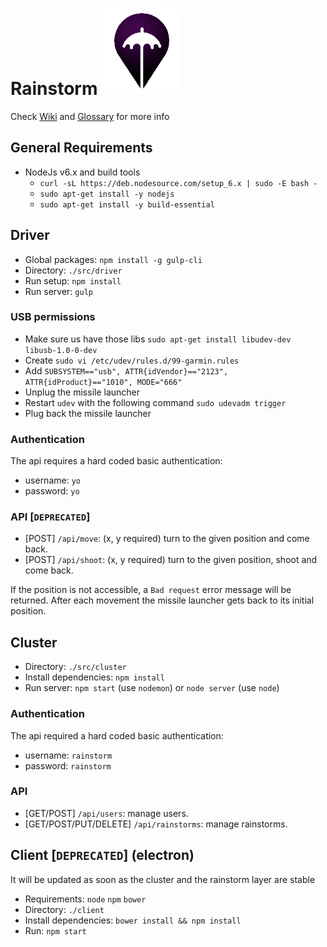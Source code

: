 # Rainstorm ![logo][logo]
[logo]: ./rainstorm-logo.png "logo title"

Check [Wiki](https://github.com/resourcepool/rainstorm/wiki) and [Glossary](https://github.com/resourcepool/rainstorm/wiki/Glossary) for more info

## General Requirements

- NodeJs v6.x and build tools
  - `curl -sL https://deb.nodesource.com/setup_6.x | sudo -E bash -`
  - `sudo apt-get install -y nodejs`
  - `sudo apt-get install -y build-essential`

## Driver
- Global packages: `npm install -g gulp-cli`
- Directory: `./src/driver`
- Run setup: `npm install`
- Run server: `gulp`

### USB permissions
- Make sure us have those libs `sudo apt-get install libudev-dev libusb-1.0-0-dev`
- Create `sudo vi /etc/udev/rules.d/99-garmin.rules`
- Add `SUBSYSTEM=="usb", ATTR{idVendor}=="2123", ATTR{idProduct}=="1010", MODE="666"`
- Unplug the missile launcher
- Restart `udev` with the following command `sudo udevadm trigger`
- Plug back the missile launcher

### Authentication

The api requires a hard coded basic authentication:
- username: `yo`
- password: `yo`

### API [`DEPRECATED`]

- [POST] `/api/move`: (x, y required) turn to the given position and come back.
- [POST] `/api/shoot`: (x, y required) turn to the given position, shoot and come back.


If the position is not accessible, a `Bad request` error message will be returned.
After each movement the missile launcher gets back to its initial position.

## Cluster

 - Directory: `./src/cluster`
 - Install dependencies: `npm install`
 - Run server: `npm start` (use `nodemon`) or `node server` (use `node`)

 ### Authentication

 The api required a hard coded basic authentication:
 - username: `rainstorm`
 - password: `rainstorm`

 ### API

 - [GET/POST] `/api/users`: manage users.
 - [GET/POST/PUT/DELETE] `/api/rainstorms`: manage rainstorms.

## Client [`DEPRECATED`] (electron)

It will be updated as soon as the cluster and the rainstorm layer are stable

 - Requirements: `node` `npm` `bower`
 - Directory: `./client`
 - Install dependencies: `bower install && npm install`
 - Run: `npm start`

